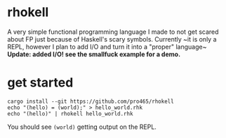 # rhokell
A very simple functional programming language I made to not get scared about FP just because of Haskell's scary symbols.
Currently ~it is only a REPL, however I plan to add I/O and turn it into a "proper" language~  
**Update: added I/O! see the smallfuck example for a demo.**

# get started
```shell
cargo install --git https://github.com/pro465/rhokell
echo "(hello) = (world);" > hello_world.rhk
echo "(hello)" | rhokell hello_world.rhk
```
You should see `(world)` getting output on the REPL.

